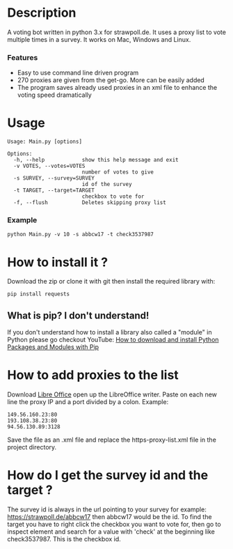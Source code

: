 # Description
A voting bot written in python 3.x for strawpoll.de. It uses a proxy list to vote multiple times in a survey.
It works on Mac, Windows and Linux.

### Features
- Easy to use command line driven program
- 270 proxies are given from the get-go. More can be easily added
- The program saves already used proxies in an xml file to enhance the voting speed dramatically

# Usage
```
Usage: Main.py [options]

Options:
  -h, --help            show this help message and exit
  -v VOTES, --votes=VOTES
                        number of votes to give
  -s SURVEY, --survey=SURVEY
                        id of the survey
  -t TARGET, --target=TARGET
                        checkbox to vote for
  -f, --flush           Deletes skipping proxy list
```

### Example
```
python Main.py -v 10 -s abbcw17 -t check3537987
```

# How to install it ?
Download the zip or clone it with git then install the required library with:
```
pip install requests
```

## What is pip? I don't understand!
If you don't understand how to install a library also called a "module" in Python please go checkout YouTube: 
[How to download and install Python Packages and Modules with Pip](https://www.youtube.com/watch?v=jnpC_Ib_lbc)

# How to add proxies to the list
Download [Libre Office](https://www.libreoffice.org/) open up the LibreOffice writer.
Paste on each new line the proxy IP and a port divided by a colon.
Example:
```
149.56.160.23:80
193.108.38.23:80
94.56.130.89:3128
```
Save the file as an .xml file and replace the https-proxy-list.xml file in the project directory.

# How do I get the survey id and the target ?
The survey id is always in the url pointing to your survey for example: https://strawpoll.de/abbcw17 then abbcw17 would be the id.
To find the target you have to right click the checkbox you want to vote for, then go to inspect element and search for a
value with 'check' at the beginning like check3537987. This is the checkbox id.

